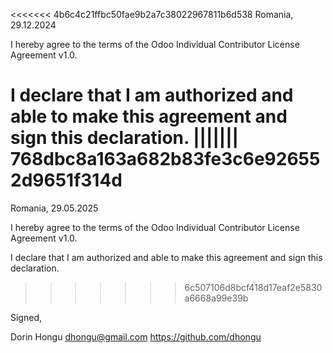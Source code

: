 <<<<<<< 4b6c4c21ffbc50fae9b2a7c38022967811b6d538
Romania, 29.12.2024

I hereby agree to the terms of the Odoo Individual Contributor License
Agreement v1.0.

I declare that I am authorized and able to make this agreement and sign this
declaration.
||||||| 768dbc8a163a682b83fe3c6e926552d9651f314d
=======
Romania, 29.05.2025

I hereby agree to the terms of the Odoo Individual Contributor License Agreement v1.0.

I declare that I am authorized and able to make this agreement and sign this declaration.
>>>>>>> 6c507106d8bcf418d17eaf2e5830a6668a99e39b

Signed,

Dorin Hongu dhongu@gmail.com https://github.com/dhongu